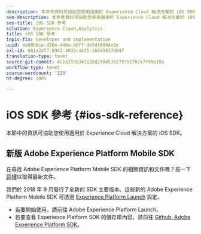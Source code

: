 ```yaml
---
description: 本參考資料可協助您使用適用於 Experience Cloud 解決方案的 iOS SDK。
seo-description: 本參考資料可協助您使用適用於 Experience Cloud 解決方案的 iOS SDK。
seo-title: iOS SDK 參考
solution: Experience Cloud,Analytics
title: iOS SDK 參考
topic-fix: Developer and implementation
uuid: 4e80b0ce-d36e-440e-96ff-de5df6804e3e
exl-id: 681a2df7-b942-4039-a635-1b649837d64f
translation-type: tm+mt
source-git-commit: 4c2a255b343128d2904530279751767e7f99a10a
workflow-type: tm+mt
source-wordcount: '138'
ht-degree: 100%

---
```


# iOS SDK 參考 {#ios-sdk-reference}

本節中的資訊可協助您使用適用於 Experience Cloud 解決方案的 iOS SDK。

## 新版 Adobe Experience Platform Mobile SDK

在尋找 Adobe Experience Platform Mobile SDK 的相關資訊和文件嗎？按一下[這裡](https://aep-sdks.gitbook.io/docs/)以取得最新文件。

我們於 2018 年 9 月發行了全新的 SDK 主要版本。這些新的 Adobe Experience Platform Mobile SDK 可透過 [Experience Platform Launch](https://www.adobe.com/tw/experience-platform/launch.html) 設定。

* 若要開始使用，請前往 Adobe Experience Platform Launch。
* 若要查看 Experience Platform SDK 的儲存庫內容，請前往 [Github: Adobe Experience Platform SDK](https://github.com/Adobe-Marketing-Cloud/acp-sdks)。
